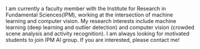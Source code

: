 I am currently a faculty member with the Institute for Research in Fundamental Sciences(IPM), working at the intersection of machine learning and computer vision. My research interests include machine learning (deep learning and outlier detection) and computer vision (crowded scene analysis and activity recognition).
I am always looking for motivated students to join IPM AI group. If you are interested, please contact me!
